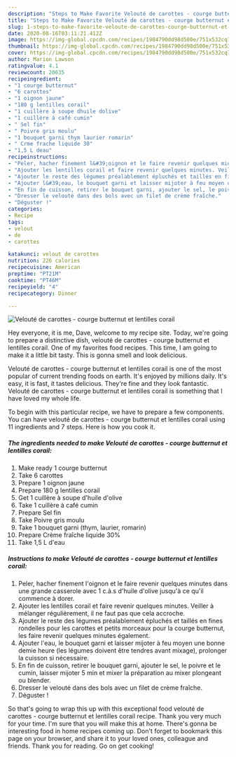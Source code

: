 ```yaml
---
description: "Steps to Make Favorite Velouté de carottes - courge butternut et lentilles corail"
title: "Steps to Make Favorite Velouté de carottes - courge butternut et lentilles corail"
slug: 1-steps-to-make-favorite-veloute-de-carottes-courge-butternut-et-lentilles-corail
date: 2020-08-16T03:11:21.412Z
image: https://img-global.cpcdn.com/recipes/1984790dd98d500e/751x532cq70/veloute-de-carottes-courge-butternut-et-lentilles-corail-photo-principale-de-la-recette.jpg
thumbnail: https://img-global.cpcdn.com/recipes/1984790dd98d500e/751x532cq70/veloute-de-carottes-courge-butternut-et-lentilles-corail-photo-principale-de-la-recette.jpg
cover: https://img-global.cpcdn.com/recipes/1984790dd98d500e/751x532cq70/veloute-de-carottes-courge-butternut-et-lentilles-corail-photo-principale-de-la-recette.jpg
author: Marion Lawson
ratingvalue: 4.1
reviewcount: 20635
recipeingredient:
- "1 courge butternut"
- "6 carottes"
- "1 oignon jaune"
- "180 g lentilles corail"
- "1 cuillère à soupe dhuile dolive"
- "1 cuillère à café cumin"
- " Sel fin"
- " Poivre gris moulu"
- "1 bouquet garni thym laurier romarin"
- " Crme frache liquide 30"
- "1,5 L deau"
recipeinstructions:
- "Peler, hacher finement l&#39;oignon et le faire revenir quelques minutes dans une grande casserole avec 1 c.à.s d&#39;huile d&#39;olive jusqu&#39;à ce qu&#39;il commence à dorer."
- "Ajouter les lentilles corail et faire revenir quelques minutes. Veiller à mélanger régulièrement, il ne faut pas que cela accroche."
- "Ajouter le reste des légumes préalablement épluchés et taillés en fines rondelles pour les carottes et petits morceaux pour la courge butternut, les faire revenir quelques minutes également."
- "Ajouter l&#39;eau, le bouquet garni et laisser mijoter à feu moyen une bonne demie heure (les légumes doivent être tendres avant mixage), prolonger la cuisson si nécessaire."
- "En fin de cuisson, retirer le bouquet garni, ajouter le sel, le poivre et le cumin, laisser mijoter 5 min et mixer la préparation au mixer plongeant ou blender."
- "Dresser le velouté dans des bols avec un filet de crème fraîche."
- "Déguster !"
categories:
- Recipe
tags:
- velout
- de
- carottes

katakunci: velout de carottes 
nutrition: 226 calories
recipecuisine: American
preptime: "PT21M"
cooktime: "PT46M"
recipeyield: "4"
recipecategory: Dinner

---
```



![Velouté de carottes - courge butternut et lentilles corail](https://img-global.cpcdn.com/recipes/1984790dd98d500e/751x532cq70/veloute-de-carottes-courge-butternut-et-lentilles-corail-photo-principale-de-la-recette.jpg)

Hey everyone, it is me, Dave, welcome to my recipe site. Today, we're going to prepare a distinctive dish, velouté de carottes - courge butternut et lentilles corail. One of my favorites food recipes. This time, I am going to make it a little bit tasty. This is gonna smell and look delicious.



Velouté de carottes - courge butternut et lentilles corail is one of the most popular of current trending foods on earth. It's enjoyed by millions daily. It's easy, it is fast, it tastes delicious. They're fine and they look fantastic. Velouté de carottes - courge butternut et lentilles corail is something that I have loved my whole life.


To begin with this particular recipe, we have to prepare a few components. You can have velouté de carottes - courge butternut et lentilles corail using 11 ingredients and 7 steps. Here is how you cook it.

<!--inarticleads1-->

##### The ingredients needed to make Velouté de carottes - courge butternut et lentilles corail:

1. Make ready 1 courge butternut
1. Take 6 carottes
1. Prepare 1 oignon jaune
1. Prepare 180 g lentilles corail
1. Get 1 cuillère à soupe d&#39;huile d&#39;olive
1. Take 1 cuillère à café cumin
1. Prepare  Sel fin
1. Take  Poivre gris moulu
1. Take 1 bouquet garni (thym, laurier, romarin)
1. Prepare  Crème fraîche liquide 30%
1. Take 1,5 L d&#39;eau




<!--inarticleads2-->

##### Instructions to make Velouté de carottes - courge butternut et lentilles corail:

1. Peler, hacher finement l&#39;oignon et le faire revenir quelques minutes dans une grande casserole avec 1 c.à.s d&#39;huile d&#39;olive jusqu&#39;à ce qu&#39;il commence à dorer.
1. Ajouter les lentilles corail et faire revenir quelques minutes. Veiller à mélanger régulièrement, il ne faut pas que cela accroche.
1. Ajouter le reste des légumes préalablement épluchés et taillés en fines rondelles pour les carottes et petits morceaux pour la courge butternut, les faire revenir quelques minutes également.
1. Ajouter l&#39;eau, le bouquet garni et laisser mijoter à feu moyen une bonne demie heure (les légumes doivent être tendres avant mixage), prolonger la cuisson si nécessaire.
1. En fin de cuisson, retirer le bouquet garni, ajouter le sel, le poivre et le cumin, laisser mijoter 5 min et mixer la préparation au mixer plongeant ou blender.
1. Dresser le velouté dans des bols avec un filet de crème fraîche.
1. Déguster !




So that's going to wrap this up with this exceptional food velouté de carottes - courge butternut et lentilles corail recipe. Thank you very much for your time. I'm sure that you will make this at home. There's gonna be interesting food in home recipes coming up. Don't forget to bookmark this page on your browser, and share it to your loved ones, colleague and friends. Thank you for reading. Go on get cooking!
